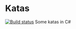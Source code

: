 # Katas
[![Build status](https://ci.appveyor.com/api/projects/status/h1el57q9fgx10lbw?svg=true)](https://ci.appveyor.com/project/KonradWyrozumski/katas)
Some katas in C#
